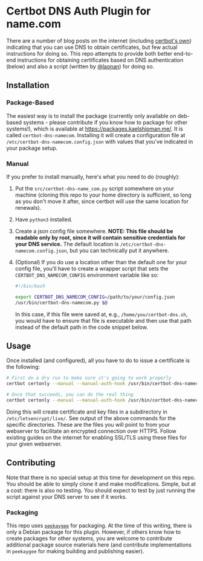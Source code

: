 Certbot DNS Auth Plugin for name.com
===============================================================================================================

There are a number of blog posts on the internet (including [certbot's own](https://certbot.eff.org/faq#does-let-s-encrypt-issue-wildcard-certificates))
indicating that you can use DNS to obtain certificates, but few actual instructions for doing so.
This repo attempts to provide both better end-to-end instructions for obtaining certificates based
on DNS authentication (below) and also a script (written by [@laonan](https://github.com/laonan))
for doing so.


## Installation

### Package-Based

The easiest way is to install the package (currently only available on deb-based systems - please
contribute if you know how to package for other systems!), which is available at
https://packages.kaelshipman.me/. It is called `certbot-dns-namecom`. Installing it will create a
configuration file at `/etc/certbot-dns-namecom.config.json` with values that you've indicated in
your package setup.

### Manual

If you prefer to install manually, here's what you need to do (roughly):

1. Put the `src/certbot-dns-name_com.py` script somewhere on your machine (cloning this repo to your
   home directory is sufficient, so long as you don't move it after, since certbot will use the same
   location for renewals).
2. Have `python3` installed.
3. Create a json config file somewhere. **NOTE: This file should be readable only by root, since it
   will contain sensitive credentials for your DNS service.** The default location is
   `/etc/certbot-dns-namecom.config.json`, but you can technically put it anywhere.
4. (Optional) If you do use a location other than the default one for your config file, you'll have
   to create a wrapper script that sets the `CERTBOT_DNS_NAMECOM_CONFIG` environment variable like
   so:

   ```sh
   #!/bin/bash
   
   export CERTBOT_DNS_NAMECOM_CONFIG=/path/to/your/config.json  
   /usr/bin/certbot-dns-namecom.py $@
   ```

   In this case, if this file were saved at, e.g., `/home/you/certbot-dns.sh`, you would have to
   ensure that file is executable and then use that path instead of the default path in the code
   snippet below.

## Usage

Once installed (and configured), all you have to do to issue a certificate is the following:

```sh
# First do a dry run to make sure it's going to work properly
certbot certonly --manual --manual-auth-hook /usr/bin/certbot-dns-namecom.py -d your-domain.com --agree-tos --email you@your-domain.com --dry-run

# Once that succeeds, you can do the real thing
certbot certonly --manual --manual-auth-hook /usr/bin/certbot-dns-namecom.py -d your-domain.com --agree-tos --email you@your-domain.com
```

Doing this will create certificate and key files in a subdirectory in `/etc/letsencrypt/live/`. See
output of the above commands for the specific directories. These are the files you will point to
from your webserver to facilitate an encrypted connection over HTTPS. Follow existing guides on the
internet for enabling SSL/TLS using these files for your given webserver.


## Contributing

Note that there is no special setup at this time for development on this repo. You should be able to
simply clone it and make modifications. Simple, but at a cost: there is also no testing. You should
expect to test by just running the script against your DNS server to see if it works.

### Packaging

This repo uses [`peekaygee`](https://github.com/kael-shipman/peekaygee) for packaging. At the time
of this writing, there is only a Debian package for this plugin. However, if others know how to
create packages for other systems, you are welcome to contribute additional package source materials
here (and contribute implementations in `peekaygee` for making building and publishing easier).


